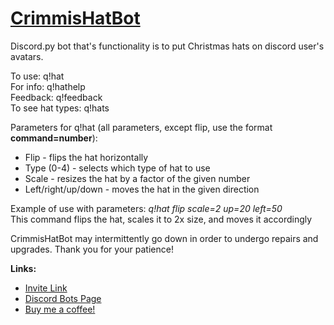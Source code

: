 <h1><u>CrimmisHatBot</u></h1>
<p>Discord.py bot that's functionality is to put Christmas hats on discord user's avatars.</p>

<p>To use: q!hat<br>
  For info: q!hathelp<br>
  Feedback: q!feedback<br>
  To see hat types: q!hats</p>
 
<p>Parameters for q!hat (all parameters, except flip, use the format <b>command=number</b>):</p>
<ul>
  <li>Flip - flips the hat horizontally</li>
  <li>Type (0-4) - selects which type of hat to use</li>
  <li>Scale - resizes the hat by a factor of the given number</li>
  <li>Left/right/up/down - moves the hat in the given direction</li>
</ul>
  
<p>Example of use with parameters: <i>q!hat flip scale=2 up=20 left=50</i><br>
  This command flips the hat, scales it to 2x size, and moves it accordingly</p>
  
<p>CrimmisHatBot may intermittently go down in order to undergo repairs and upgrades. Thank you for your patience!</p>
 
<p><b>Links:</b>
<ul>
<li><a href="https://discordapp.com/api/oauth2/authorize?client_id=520376798131912720&permissions=116736&scope=bot">Invite Link</a></li>
  <li><a href="https://discordbots.org/bot/520376798131912720">Discord Bots Page</a></li>
  <li><a href="https://www.buymeacoffee.com/CrimmisHatBot">Buy me a coffee!</a></li>
</ul>
</p>
